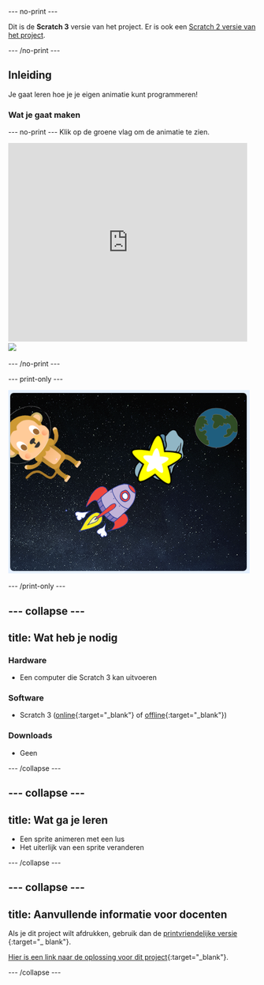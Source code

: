 \--- no-print \---

Dit is de **Scratch 3** versie van het project. Er is ook een [Scratch 2 versie van het project](https://projects.raspberrypi.org/en/projects/lost-in-space-scratch2).

\--- /no-print \---

## Inleiding

Je gaat leren hoe je je eigen animatie kunt programmeren!

### Wat je gaat maken

\--- no-print \--- Klik op de groene vlag om de animatie te zien.

<div class="scratch-preview">
  <iframe allowtransparency="true" width="485" height="402" src="https://scratch.mit.edu/projects/embed/276873231/?autostart=false" frameborder="0" scrolling="no"></iframe>
  <img src="images/space-final.png">
</div>

\--- /no-print \---

\--- print-only \---

![Voltooid project](images/showcase_static.png)

\--- /print-only \---

## \--- collapse \---

## title: Wat heb je nodig

### Hardware

+ Een computer die Scratch 3 kan uitvoeren

### Software

+ Scratch 3 ([online](http://rpf.io/scratchon){:target="_blank"} of [offline](http://rpf.io/scratchoff){:target="_blank"})

### Downloads

+ Geen

\--- /collapse \---

## \--- collapse \---

## title: Wat ga je leren

+ Een sprite animeren met een lus
+ Het uiterlijk van een sprite veranderen

\--- /collapse \---

## \--- collapse \---

## title: Aanvullende informatie voor docenten

Als je dit project wilt afdrukken, gebruik dan de [ printvriendelijke versie ](https://projects.raspberrypi.org/en/projects/lost-in-space/print) {:target="_ blank"}.

[Hier is een link naar de oplossing voor dit project](http://rpf.io/p/en/lost-in-space-get){:target="_blank"}.

\--- /collapse \---